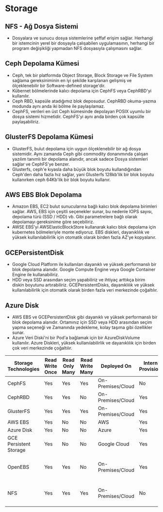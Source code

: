 # Storage

## NFS - Ağ Dosya Sistemi
- Dosyalara ve sunucu dosya sistemlerine şeffaf erişim sağlar. Herhangi bir istemcinin yerel bir dosyayla çalışabilen uygulamasının, herhangi bir program değişikliği yapmadan NFS dosyasıyla çalışmasını sağlar.

## Ceph Depolama Kümesi
- Ceph, tek bir platformda Object Storage, Block Storage ve File System sağlama gereksiniminin en iyi şekilde karşılanan gelişmiş ve ölçeklenebilir bir Software-defined storage'dir.
- Kübernet bölmelerinde kalıcı depolama için CephFS veya CephRBD'yi kullanılır.
- Ceph RBD, kapsüle atadığımız blok deposudur. CephRBD okuma-yazma modunda aynı anda iki bölme ile paylaşılamaz.
- CephFS, verileri en üst Ceph kümesinde depolayan POSIX uyumlu bir dosya sistemi hizmetidir. CephFS'yi aynı anda birden çok kapsülle paylaşabiliriz.

## GlusterFS Depolama Kümesi
- GlusterFS, bulut depolama için uygun ölçeklenebilir bir ağ dosya sistemidir. Aynı zamanda Ceph gibi commodity donanımında çalışan yazılım tanımlı bir depolama alanıdır, ancak sadece Dosya sistemleri sağlar ve CephFS'ye benzer.
- Glusterfs, ceph'e kıyasla daha büyük blok boyutu kullandığından Ceph'den daha fazla hız sağlar, yani Glusterfs 128kb'lik bir blok boyutu kullanırken ceph 64Kb'lik bir blok boyutu kullanır.

## AWS EBS Blok Depolama
- Amazon EBS, EC2 bulut sunucularına bağlı kalıcı blok depolama birimleri sağlar. AWS, EBS için çeşitli seçenekler sunar, bu nedenle IOPS sayısı, depolama türü (SSD / HDD) vb. Gibi parametrelere bağlı olarak depolamayı gereksinime göre seçebiliriz.
- AWSE EBS'yi AWSElasticBlockStore kullanarak kalıcı blok depolama için kubernetes bölmeleriyle monte ediyoruz. EBS diskleri, dayanıklılık ve yüksek kullanılabilirlik için otomatik olarak birden fazla AZ'ye kopyalanır.

## GCEPersistentDisk 
- Google Cloud Platform ile kullanılan dayanıklı ve yüksek performanslı bir blok depolama alanıdır. Google Compute Engine veya Google Container Engine ile kullanabiliriz.
- HDD veya SSD arasından seçim yapabiliriz ve ihtiyaç arttıkça birim diskin boyutunu artırabiliriz. GCEPersistentDisks, dayanıklılık ve yüksek kullanılabilirlik için otomatik olarak birden fazla veri merkezinde çoğaltılır.

## Azure Disk 
- AWS EBS ve GCEPersistentDisk gibi dayanıklı ve yüksek performanslı bir blok depolama alanıdır. Ortamınız için SSD veya HDD arasından seçim yapma seçeneği ve Zamanında yedekleme, kolay taşıma gibi özellikler sunar.
- Azure Veri Diski'ni bir Pod'a bağlamak için bir AzureDiskVolume kullanılır. Azure Diskleri, yüksek kullanılabilirlik ve dayanıklılık için birden çok veri merkezinde çoğaltılır.


|Storage Technologies|Read Write Once|Read Only Many|Read Write Many|Deployed On|Internal Provisioner|Format|Provider|Scalability Capacity Per Disk|Network Intensive|
|---|---|---|---|---|---|---|---|---|---|
|CephFS| Yes| Yes|Yes|On-Premises/Cloud|No| File| Ceph Cluster|Upto Petabytes|Yes|
|CephRBD| Yes| Yes|No|On-Premises/Cloud|Yes|Block|Ceph Cluster|Upto Petabytes|Yes|
|GlusterFS| Yes| Yes|Yes|On-Premises/Cloud|Yes|File| GlusterFS Cluster| Upto Petabytes|Yes|
|AWS EBS| Yes| No |No|AWS|Yes|Block|AWS|16TB|No|
|Azure Disk| Yes| No|No| Azure|Yes|Block| Azure|4TB|No|
|GCE Persistent Storage| Yes| No | No|Google Cloud|Yes|Block|Google Cloud|64TB/4TB (Local SSD)|No|
|OpenEBS| Yes| Yes|No| On-Premises/Cloud| Yes|Block| OpenEBS Cluster| Depends on the Underlying Disk|Yes|
|NFS| Yes| Yes | Yes|On-Premises/Cloud|No|File|NFS Server|Depends on the Shared Disk|Yes|